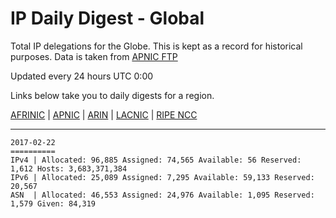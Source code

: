 # IP Daily Digest - Global

Total IP delegations for the Globe. This is kept as a record for historical purposes. Data is taken from [APNIC FTP](https://ftp.apnic.net/)

Updated every 24 hours UTC 0:00

Links below take you to daily digests for a region.

[AFRINIC](./archives/AFRINIC/) | [APNIC](./archives/APNIC/) | [ARIN](./archives/ARIN/) | [LACNIC](./archives/LACNIC/) | [RIPE NCC](./archives/RIPE_NCC/)

---

```
2017-02-22
==========
IPv4 | Allocated: 96,885 Assigned: 74,565 Available: 56 Reserved: 1,612 Hosts: 3,683,371,384
IPv6 | Allocated: 25,089 Assigned: 7,295 Available: 59,133 Reserved: 20,567
ASN  | Allocated: 46,553 Assigned: 24,976 Available: 1,095 Reserved: 1,579 Given: 84,319
```
